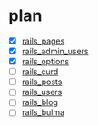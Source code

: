 # plan
- [x] [rails_pages](https://github.com/afeiship/rails_pages)
- [x] [rails_admin_users](https://github.com/afeiship/rails_admin_users)
- [x] [rails_options](https://github.com/afeiship/rails_options)
- [ ] [rails_curd](https://github.com/afeiship/rails_curd)
- [ ] [rails_posts](https://github.com/afeiship/rails_posts)
- [ ] [rails_users](https://github.com/afeiship/rails_users)
- [ ] [rails_blog](https://github.com/afeiship/rails_blog)
- [ ] [rails_bulma](https://github.com/afeiship/rails_bulma)